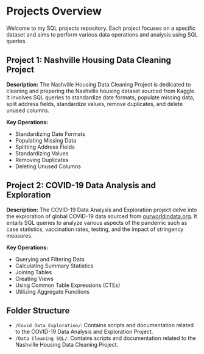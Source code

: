 # Projects Overview

Welcome to my SQL projects repository. Each project focuses on a specific dataset and aims to perform various data operations and analysis using SQL queries.

## Project 1: Nashville Housing Data Cleaning Project

**Description:**
The Nashville Housing Data Cleaning Project is dedicated to cleaning and preparing the Nashville housing dataset sourced from Kaggle. It involves SQL queries to standardize date formats, populate missing data, split address fields, standardize values, remove duplicates, and delete unused columns.

**Key Operations:**
- Standardizing Date Formats
- Populating Missing Data
- Splitting Address Fields
- Standardizing Values
- Removing Duplicates
- Deleting Unused Columns

## Project 2: COVID-19 Data Analysis and Exploration

**Description:**
The COVID-19 Data Analysis and Exploration project delve into the exploration of global COVID-19 data sourced from [ourworldindata.org](https://ourworldindata.org/covid-deaths). It entails SQL queries to analyze various aspects of the pandemic such as case statistics, vaccination rates, testing, and the impact of stringency measures.

**Key Operations:**
- Querying and Filtering Data
- Calculating Summary Statistics
- Joining Tables
- Creating Views
- Using Common Table Expressions (CTEs)
- Utilizing Aggregate Functions

## Folder Structure

- `/Covid_Data_Exploration/`: Contains scripts and documentation related to the COVID-19 Data Analysis and Exploration Project.
- `/Data Cleaning SQL/`: Contains scripts and documentation related to the Nashville Housing Data Cleaning Project.

